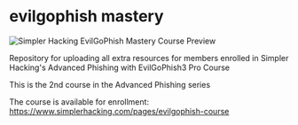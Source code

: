 # evilgophish mastery

![Simpler Hacking EvilGoPhish Mastery Course Preview](https://github.com/simplerhacking/evilgophish-course/assets/141525149/f80214bd-f112-4d7a-b6c5-438768422959)


Repository for uploading all extra resources for members enrolled in Simpler Hacking's Advanced Phishing with EvilGoPhish3 Pro Course

This is the 2nd course in the Advanced Phishing series

The course is available for enrollment: https://www.simplerhacking.com/pages/evilgophish-course


